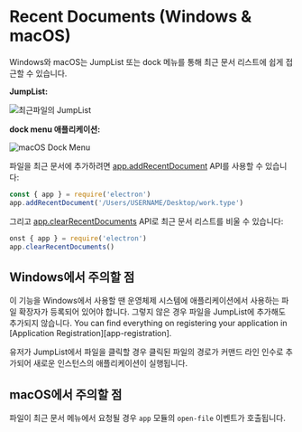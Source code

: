 # Recent Documents (Windows & macOS)

Windows와 macOS는 JumpList 또는 dock 메뉴를 통해 최근 문서 리스트에 쉽게 접근할 수 있습니다.

**JumpList:**

![최근파일의  JumpList](https://cloud.githubusercontent.com/assets/2289/23446924/11a27b98-fdfc-11e6-8485-cc3b1e86b80a.png)

**dock menu 애플리케이션:**

![macOS Dock Menu](https://cloud.githubusercontent.com/assets/639601/5069610/2aa80758-6e97-11e4-8cfb-c1a414a10774.png)

파일을 최근 문서에 추가하려면 [app.addRecentDocument](../api/app.md#appaddrecentdocumentpath-macos-windows) API를 사용할 수 있습니다:

```javascript
const { app } = require('electron')
app.addRecentDocument('/Users/USERNAME/Desktop/work.type')
```

그리고 [app.clearRecentDocuments](../api/app.md#appclearrecentdocuments-macos-windows) API로 최근 문서 리스트를 비울 수 있습니다:

```javascript
onst { app } = require('electron')
app.clearRecentDocuments()
```

## Windows에서 주의할 점

이 기능을 Windows에서 사용할 땐 운영체제 시스템에 애플리케이션에서 사용하는 파일 확장자가 등록되어 있어야 합니다. 그렇지 않은 경우 파일을 JumpList에 추가해도 추가되지 않습니다. You can find everything on registering your application in \[Application Registration\]\[app-registration\].

유저가 JumpList에서 파일을 클릭할 경우 클릭된 파일의 경로가 커맨드 라인 인수로 추가되어 새로운 인스턴스의 애플리케이션이 실행됩니다.

## macOS에서 주의할 점

파일이 최근 문서 메뉴에서 요청될 경우 `app` 모듈의 `open-file` 이벤트가 호출됩니다.
